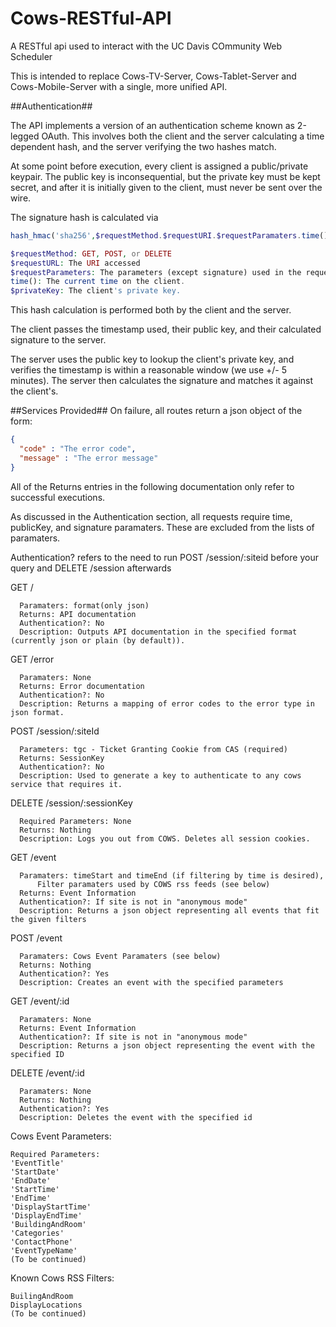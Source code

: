 Cows-RESTful-API
================

A RESTful api used to interact with the UC Davis COmmunity Web Scheduler

This is intended to replace Cows-TV-Server, Cows-Tablet-Server and Cows-Mobile-Server with a single, more unified API.

##Authentication##

The API implements a version of an authentication scheme known as 2-legged OAuth. This involves both the client and the
server calculating a time dependent hash, and the server verifying the two hashes match.

At some point before execution, every client is assigned a public/private keypair. The public key is inconsequential,
but the private key must be kept secret, and after it is initially given to the client, must never be sent over the wire.

The signature hash is calculated via

```php
hash_hmac('sha256',$requestMethod.$requestURI.$requestParamaters.time(),$privateKey)

$requestMethod: GET, POST, or DELETE
$requestURL: The URI accessed
$requestParameters: The parameters (except signature) used in the request.
time(): The current time on the client.
$privateKey: The client's private key.
```

This hash calculation is performed both by the client and the server.

The client passes the timestamp used, their public key, and their calculated signature to the server.

The server uses the public key to lookup the client's private key, and verifies the timestamp is within a reasonable 
window (we use +/- 5 minutes). The server then calculates the signature and matches it against the client's.

##Services Provided##
  On failure, all routes return a json object of the form:
  ```json
  {
    "code" : "The error code",
    "message" : "The error message"
  }
  ```
  
  All of the Returns entries in the following documentation only refer to successful executions.
  
  As discussed in the Authentication section, all requests require time, publicKey, and signature paramaters.
  These are excluded from the lists of paramaters.
  
  Authentication? refers to the need to run POST /session/:siteid before your query and DELETE /session afterwards

  GET /
  
      Paramaters: format(only json)
      Returns: API documentation
      Authentication?: No
      Description: Outputs API documentation in the specified format (currently json or plain (by default)).
  
  GET /error
  
      Paramaters: None
      Returns: Error documentation
      Authentication?: No
      Description: Returns a mapping of error codes to the error type in json format.
  
  POST /session/:siteId
  
      Parameters: tgc - Ticket Granting Cookie from CAS (required)
      Returns: SessionKey
      Authentication?: No
      Description: Used to generate a key to authenticate to any cows service that requires it.
  DELETE /session/:sessionKey
  
      Required Parameters: None
      Returns: Nothing
      Description: Logs you out from COWS. Deletes all session cookies.
        
  GET /event
  
      Paramaters: timeStart and timeEnd (if filtering by time is desired), 
          Filter paramaters used by COWS rss feeds (see below)
      Returns: Event Information
      Authentication?: If site is not in "anonymous mode"
      Description: Returns a json object representing all events that fit the given filters
  POST /event
  
      Paramaters: Cows Event Paramaters (see below)
      Returns: Nothing
      Authentication?: Yes
      Description: Creates an event with the specified parameters
      
  GET /event/:id
  
      Paramaters: None
      Returns: Event Information
      Authentication?: If site is not in "anonymous mode"
      Description: Returns a json object representing the event with the specified ID
  DELETE /event/:id
  
      Paramaters: None  
      Returns: Nothing
      Authentication?: Yes
      Description: Deletes the event with the specified id

Cows Event Parameters:

    Required Parameters:
    'EventTitle'
    'StartDate'
    'EndDate'
    'StartTime'
    'EndTime'
    'DisplayStartTime'
    'DisplayEndTime' 
    'BuildingAndRoom'
    'Categories'
    'ContactPhone'
    'EventTypeName'
    (To be continued)

Known Cows RSS Filters:
    
    BuilingAndRoom
    DisplayLocations
    (To be continued)
  
